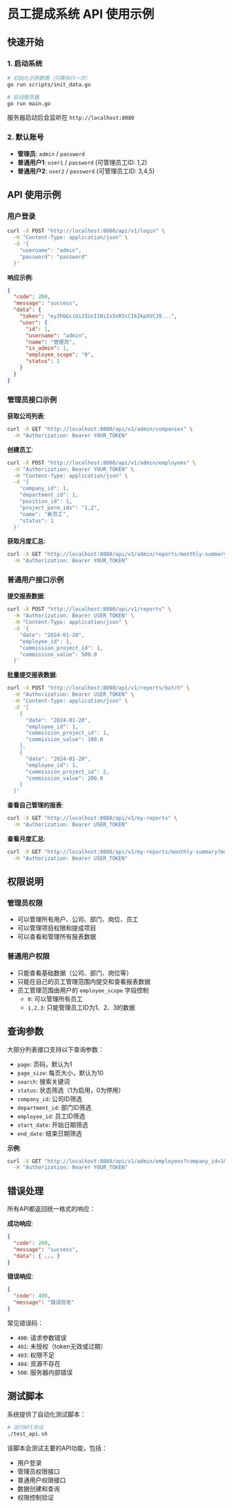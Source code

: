 # 员工提成系统 API 使用示例

## 快速开始

### 1. 启动系统

```bash
# 初始化示例数据（只需执行一次）
go run scripts/init_data.go

# 启动服务器
go run main.go
```

服务器启动后会监听在 `http://localhost:8080`

### 2. 默认账号

- **管理员**: `admin` / `password`
- **普通用户1**: `user1` / `password` (可管理员工ID: 1,2)
- **普通用户2**: `user2` / `password` (可管理员工ID: 3,4,5)

## API 使用示例

### 用户登录

```bash
curl -X POST "http://localhost:8080/api/v1/login" \
  -H "Content-Type: application/json" \
  -d '{
    "username": "admin",
    "password": "password"
  }'
```

**响应示例**:
```json
{
  "code": 200,
  "message": "success",
  "data": {
    "token": "eyJhbGciOiJIUzI1NiIsInR5cCI6IkpXVCJ9...",
    "user": {
      "id": 1,
      "username": "admin",
      "name": "管理员",
      "is_admin": 1,
      "employee_scope": "0",
      "status": 1
    }
  }
}
```

### 管理员接口示例

**获取公司列表**:
```bash
curl -X GET "http://localhost:8080/api/v1/admin/companies" \
  -H "Authorization: Bearer YOUR_TOKEN"
```

**创建员工**:
```bash
curl -X POST "http://localhost:8080/api/v1/admin/employees" \
  -H "Authorization: Bearer YOUR_TOKEN" \
  -H "Content-Type: application/json" \
  -d '{
    "company_id": 1,
    "department_id": 1,
    "position_id": 1,
    "project_perm_ids": "1,2",
    "name": "新员工",
    "status": 1
  }'
```

**获取月度汇总**:
```bash
curl -X GET "http://localhost:8080/api/v1/admin/reports/monthly-summary?month=2024-01" \
  -H "Authorization: Bearer YOUR_TOKEN"
```

### 普通用户接口示例

**提交报表数据**:
```bash
curl -X POST "http://localhost:8080/api/v1/reports" \
  -H "Authorization: Bearer USER_TOKEN" \
  -H "Content-Type: application/json" \
  -d '{
    "date": "2024-01-20",
    "employee_id": 1,
    "commission_project_id": 1,
    "commission_value": 500.0
  }'
```

**批量提交报表数据**:
```bash
curl -X POST "http://localhost:8080/api/v1/reports/batch" \
  -H "Authorization: Bearer USER_TOKEN" \
  -H "Content-Type: application/json" \
  -d '[
    {
      "date": "2024-01-20",
      "employee_id": 1,
      "commission_project_id": 1,
      "commission_value": 100.0
    },
    {
      "date": "2024-01-20",
      "employee_id": 1,
      "commission_project_id": 2,
      "commission_value": 200.0
    }
  ]'
```

**查看自己管理的报表**:
```bash
curl -X GET "http://localhost:8080/api/v1/my-reports" \
  -H "Authorization: Bearer USER_TOKEN"
```

**查看月度汇总**:
```bash
curl -X GET "http://localhost:8080/api/v1/my-reports/monthly-summary?month=2024-01" \
  -H "Authorization: Bearer USER_TOKEN"
```

## 权限说明

### 管理员权限
- 可以管理所有用户、公司、部门、岗位、员工
- 可以管理项目权限和提成项目
- 可以查看和管理所有报表数据

### 普通用户权限
- 只能查看基础数据（公司、部门、岗位等）
- 只能在自己的员工管理范围内提交和查看报表数据
- 员工管理范围由用户的 `employee_scope` 字段控制
  - `0`: 可以管理所有员工
  - `1,2,3`: 只能管理员工ID为1、2、3的数据

## 查询参数

大部分列表接口支持以下查询参数：

- `page`: 页码，默认为1
- `page_size`: 每页大小，默认为10
- `search`: 搜索关键词
- `status`: 状态筛选（1为启用，0为停用）
- `company_id`: 公司ID筛选
- `department_id`: 部门ID筛选
- `employee_id`: 员工ID筛选
- `start_date`: 开始日期筛选
- `end_date`: 结束日期筛选

**示例**:
```bash
curl -X GET "http://localhost:8080/api/v1/admin/employees?company_id=1&page=1&page_size=5" \
  -H "Authorization: Bearer YOUR_TOKEN"
```

## 错误处理

所有API都返回统一格式的响应：

**成功响应**:
```json
{
  "code": 200,
  "message": "success",
  "data": { ... }
}
```

**错误响应**:
```json
{
  "code": 400,
  "message": "错误信息"
}
```

常见错误码：
- `400`: 请求参数错误
- `401`: 未授权（token无效或过期）
- `403`: 权限不足
- `404`: 资源不存在
- `500`: 服务器内部错误

## 测试脚本

系统提供了自动化测试脚本：

```bash
# 运行API测试
./test_api.sh
```

该脚本会测试主要的API功能，包括：
- 用户登录
- 管理员权限接口
- 普通用户权限接口
- 数据创建和查询
- 权限控制验证